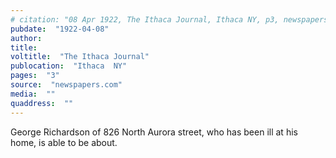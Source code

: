 ```yaml
---
# citation: "08 Apr 1922, The Ithaca Journal, Ithaca NY, p3, newspapers.com."
pubdate:  "1922-04-08"
author: 
title: 
voltitle:  "The Ithaca Journal"
publocation:  "Ithaca  NY"
pages:  "3"
source:  "newspapers.com"
media:  ""
quaddress:  ""
---
```

George Richardson of 826 North Aurora street, who has been ill at his home, is able to be about.

